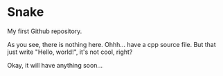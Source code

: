 # Snake

My first Github repository.

As you see, there is nothing here.
Ohhh... have a cpp source file.
But that just write "Hello, world!", it's not cool, right?  

Okay, it will have anything soon...